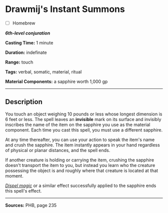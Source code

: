 # Drawmij's Instant Summons

- [ ] Homebrew

***6th-level conjuration***

**Casting Time:** 1 minute

**Duration:** indefinate

**Range:** touch

**Tags:** verbal, somatic, material, ritual

**Material Components:** a sapphire worth 1,000 gp

---

## Description
You touch an object weighing 10 pounds or less whose longest dimension is 6 feet or less.
The spell leaves an **invisible** mark on its surface and invisibly inscribes the name of the item on the sapphire you use as the material component.
Each time you cast this spell, you must use a different sapphire.

At any time thereafter, you can use your action to speak the item's name and crush the sapphire.
The item instantly appears in your hand regardless of physical or planar distances, and the spell ends.

If another creature is holding or carrying the item, crushing the sapphire doesn't transport the item to you, but instead you learn who the creature possessing the object is and roughly where that creature is located at that moment.

[*Dispel magic*](./dispel-magic) or a similar effect successfully applied to the sapphire ends this spell's effect.

---

**Sources:** PHB, page 235
